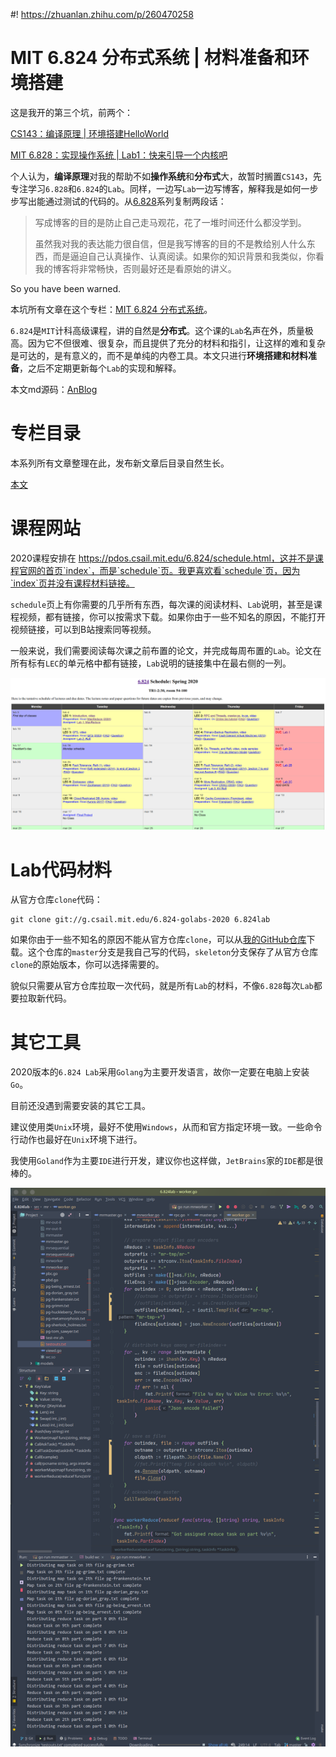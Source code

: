 #! https://zhuanlan.zhihu.com/p/260470258

# MIT 6.824 分布式系统 | 材料准备和环境搭建

这是我开的第三个坑，前两个：

[CS143：编译原理 | 环境搭建HelloWorld](https://zhuanlan.zhihu.com/p/226190284)

[MIT 6.828：实现操作系统 | Lab1：快来引导一个内核吧](https://zhuanlan.zhihu.com/p/166413604)

个人认为，**编译原理**对我的帮助不如**操作系统**和**分布式**大，故暂时搁置`CS143`，先专注学习`6.828`和`6.824`的`Lab`。同样，一边写`Lab`一边写博客，解释我是如何一步步写出能通过测试的代码的。从[6.828](https://zhuanlan.zhihu.com/p/166413604)系列复制两段话：

>   写成博客的目的是防止自己走马观花，花了一堆时间还什么都没学到。
>
>   虽然我对我的表达能力很自信，但是我写博客的目的不是教给别人什么东西，而是逼迫自己认真操作、认真阅读。如果你的知识背景和我类似，你看我的博客将非常畅快，否则最好还是看原始的讲义。

So you have been warned.

本坑所有文章在这个专栏：[MIT 6.824 分布式系统](https://github.com/Anarion-zuo/AnBlogs/blob/master/6.828/lab1.md)。

`6.824`是`MIT`计科高级课程，讲的自然是**分布式**。这个课的`Lab`名声在外，质量极高。因为它不但很难、很复杂，而且提供了充分的材料和指引，让这样的难和复杂是可达的，是有意义的，而不是单纯的内卷工具。本文只进行**环境搭建和材料准备**，之后不定期更新每个`Lab`的实现和解释。

本文md源码：[AnBlog](https://github.com/Anarion-zuo/AnBlogs/blob/master/6.824/lab0-intro.md)

# 专栏目录

本系列所有文章整理在此，发布新文章后目录自然生长。

[本文](https://zhuanlan.zhihu.com/p/260470258)

# 课程网站

2020课程安排在 https://pdos.csail.mit.edu/6.824/schedule.html，这并不是课程官网的首页`index`，而是`schedule`页。我更喜欢看`schedule`页，因为`index`页并没有课程材料链接。

`schedule`页上有你需要的几乎所有东西，每次课的阅读材料、`Lab`说明，甚至是课程视频，都有链接，你可以按需求下载。如果你由于一些不知名的原因，不能打开视频链接，可以到B站搜索同等视频。

一般来说，我们需要阅读每次课之前布置的论文，并完成每周布置的`Lab`。论文在所有标有`LEC`的单元格中都有链接，`Lab`说明的链接集中在最右侧的一列。

![schedule页](lab0-intro.assets/image-20200929174224863.png)

# Lab代码材料

从官方仓库`clone`代码：

```shell
git clone git://g.csail.mit.edu/6.824-golabs-2020 6.824lab
```

如果你由于一些不知名的原因不能从官方仓库`clone`，可以从[我的GitHub仓库](https://github.com/Anarion-zuo/MIT-6.824)下载。这个仓库的`master`分支是我自己写的代码，`skeleton`分支保存了从官方仓库`clone`的原始版本，你可以选择需要的。

貌似只需要从官方仓库拉取一次代码，就是所有`Lab`的材料，不像`6.828`每次`Lab`都要拉取新代码。

# 其它工具

2020版本的`6.824 Lab`采用`Golang`为主要开发语言，故你一定要在电脑上安装`Go`。

目前还没遇到需要安装的其它工具。

建议使用类`Unix`环境，最好不使用`Windows`，从而和官方指定环境一致。一些命令行动作也最好在`Unix`环境下进行。

我使用`Goland`作为主要`IDE`进行开发，建议你也这样做，`JetBrains`家的`IDE`都是很棒的。

![Goland](lab0-intro.assets/image-20200929175714852.png)